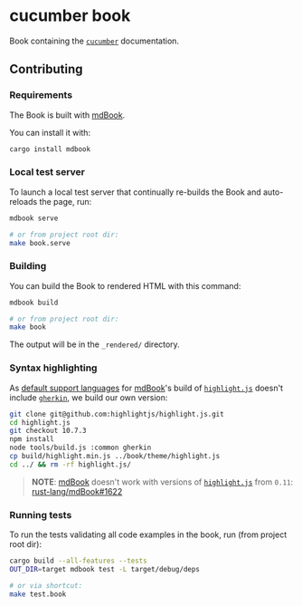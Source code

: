 # cucumber book

Book containing the [`cucumber`](https://crates.io/crates/cucumber) documentation.




## Contributing


### Requirements

The Book is built with [mdBook](https://github.com/rust-lang-nursery/mdBook).

You can install it with:
```bash
cargo install mdbook
```


### Local test server

To launch a local test server that continually re-builds the Book and auto-reloads the page, run:
```bash
mdbook serve

# or from project root dir:
make book.serve
```


### Building

You can build the Book to rendered HTML with this command:
```bash
mdbook build

# or from project root dir:
make book
```

The output will be in the `_rendered/` directory.


### Syntax highlighting

As [default support languages](https://rust-lang.github.io/mdBook/format/theme/syntax-highlighting.html#supported-languages) for [mdBook](https://github.com/rust-lang-nursery/mdBook)'s build of [`highlight.js`](https://github.com/highlightjs/highlight.js) doesn't include [`gherkin`](https://cucumber.io/docs/gherkin/), we build our own version:

```bash
git clone git@github.com:highlightjs/highlight.js.git
cd highlight.js
git checkout 10.7.3
npm install
node tools/build.js :common gherkin
cp build/highlight.min.js ../book/theme/highlight.js
cd ../ && rm -rf highlight.js/
```

> __NOTE__: [mdBook](https://github.com/rust-lang-nursery/mdBook) doesn't work with versions of [`highlight.js`](https://github.com/highlightjs/highlight.js) from `0.11`: [rust-lang/mdBook#1622](https://github.com/rust-lang/mdBook/issues/1622)


### Running tests

To run the tests validating all code examples in the book, run (from project root dir):

```bash
cargo build --all-features --tests
OUT_DIR=target mdbook test -L target/debug/deps

# or via shortcut:
make test.book
```
